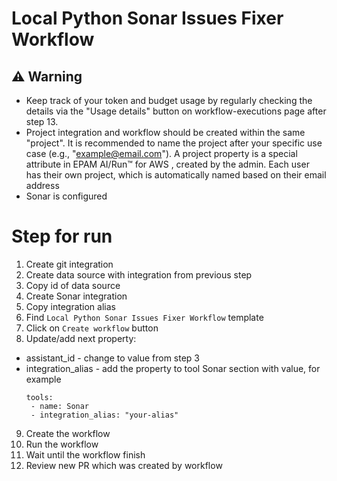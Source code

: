 # Local Python Sonar Issues Fixer Workflow

## ⚠️ Warning

- Keep track of your token and budget usage by regularly checking the details via the "Usage details" button on workflow-executions page after step 13.
- Project integration and workflow should be created within the same "project". It is recommended to name the project after your specific use case (e.g., "example@email.com").
  A project property is a special attribute in EPAM AI/Run™ for AWS , created by the admin. Each user has their own project, which is automatically named based on their email address
- Sonar is configured 



# Step for run
1. Create git integration 
2. Create data source with integration from previous step
3. Copy id of data source 
4. Create Sonar integration 
5. Copy integration alias
6. Find ```Local Python Sonar Issues Fixer Workflow``` template  
7. Click on ```Create workflow``` button
8. Update/add next property:
 - assistant_id - change to value from step 3
 - integration_alias - add the property to tool Sonar section with value, for example  
   ```
   tools:
    - name: Sonar
    - integration_alias: "your-alias"
   ```
9. Create the workflow
10. Run the workflow 
11. Wait until the workflow finish 
12. Review new PR which was created by workflow 